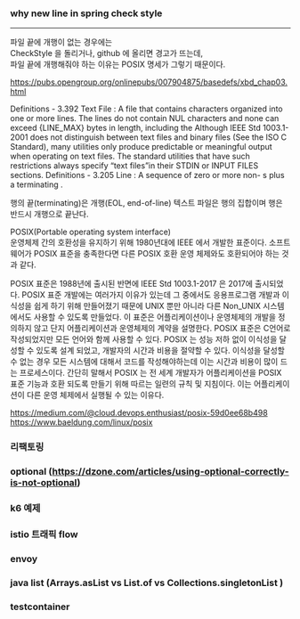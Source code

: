 
### why new line in spring check style
---

파일 끝에 개행이 없는 경우에는  
CheckStyle 을 돌리거나, github 에 올리면 경고가 뜨는데,  
파일 끝에 개행해줘야 하는 이유는 POSIX 명세가 그렇기 때문이다.  

https://pubs.opengroup.org/onlinepubs/007904875/basedefs/xbd_chap03.html

Definitions - 3.392 Text File : A file that contains characters organized into one or more lines. The lines do not contain NUL characters and none can exceed {LINE_MAX} bytes in length, including the Although IEEE Std 1003.1-2001 does not distinguish between text files and binary files (See the ISO C Standard), many utilities only produce predictable or meaningful output when operating on text files. The standard utilities that have such restrictions always specify “text files”in their STDIN or INPUT FILES sections.
Definitions - 3.205 Line : A sequence of zero or more non- s plus a terminating .

행의 끝(terminating)은 개행(EOL, end-of-line)
텍스트 파일은 행의 집합이며 행은 반드시 개행으로 끝난다.

POSIX(Portable operating system interface)  
운영체제 간의 호환성을 유지하기 위해 1980년대에 IEEE 에서 개발한 표준이다.
소프트웨어가 POSIX 표준을 충족한다면 다른 POSIX 호환 운영 체제와도 호환되어야 하는 것과 같다.

POSIX 표준은 1988년에 출시된 반면에 IEEE Std 1003.1-2017 은 2017에 출시되었다.
POSIX 표준 개발에는 여러가지 이유가 있는데 그 중에서도
응용프로그램 개발과 이식성을 쉽게 하기 위해 만들어졌기 때문에 UNIX 뿐만 아니라 다른 Non_UNIX 시스템에서도 사용할 수 있도록 만들었다.
이 표준은 어플리케이션이나 운영체제의 개발을 정의하지 않고 단지 어플리케이션과 운영체제의 계약을 설명한다.
POSIX 표준은 C언어로 작성되었지만 모든 언어와 함께 사용할 수 있다.
POSIX 는 성능 저하 없이 이식성을 달성할 수 있도록 설계 되었고, 개발자의 시간과 비용을 절약할 수 있다. 
이식성을 달성할 수 없는 경우 모든 시스템에 대해서 코드를 작성해야하는데 이는 시간과 비용이 많이 드는 프로세스이다.
간단히 말해서 POSIX 는 전 세계 개발자가 어플리케이션을 POSIX 표준 기능과 호환 되도록 만들기 위해 따르는 일련의 규칙 및 지침이다.
이는 어플리케이션이 다른 운영 체제에서 실행될 수 있는 이유다.

https://medium.com/@cloud.devops.enthusiast/posix-59d0ee68b498
https://www.baeldung.com/linux/posix



### 리팩토링

### optional (https://dzone.com/articles/using-optional-correctly-is-not-optional)

### k6 예제

### istio 트래픽 flow

### envoy

### java list (Arrays.asList vs List.of vs Collections.singletonList )

### testcontainer 
